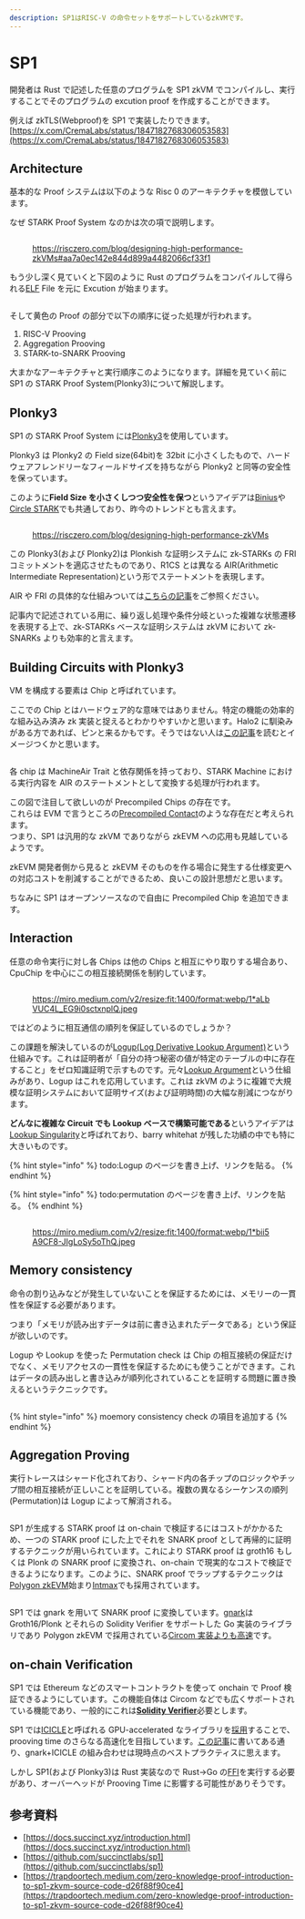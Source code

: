 ```yaml
---
description: SP1はRISC-V の命令セットをサポートしているzkVMです。
---
```


# SP1

開発者は Rust で記述した任意のプログラムを SP1 zkVM でコンパイルし、実行することでそのプログラムの excution proof を作成することができます。

例えば zkTLS(Webproof)を SP1 で実装したりできます。[https://x.com/CremaLabs/status/1847182768306053583](https://x.com/CremaLabs/status/1847182768306053583)

## Architecture

基本的な Proof システムは以下のような Risc 0 のアーキテクチャを模倣しています。

なぜ STARK Proof System なのかは次の項で説明します。

<figure><img src="../../.gitbook/assets/image (2).png" alt=""><figcaption><p><a href="https://risczero.com/blog/designing-high-performance-zkVMs#aa7a0ec142e844d899a4482066cf33f1">https://risczero.com/blog/designing-high-performance-zkVMs#aa7a0ec142e844d899a4482066cf33f1</a></p></figcaption></figure>

もう少し深く見ていくと下図のように Rust のプログラムをコンパイルして得られる[ELF](https://ja.wikipedia.org/wiki/Executable_and_Linkable_Format) File を元に Excution が始まります。

<figure><img src="../../.gitbook/assets/image (4).png" alt=""><figcaption></figcaption></figure>

そして黄色の Proof の部分で以下の順序に従った処理が行われます。

1. RISC-V Prooving
2. Aggregation Prooving
3. STARK-to-SNARK Prooving

大まかなアーキテクチャと実行順序このようになります。詳細を見ていく前に SP1 の STARK Proof System(Plonky3)について解説します。

## Plonky3

SP1 の STARK Proof System には[Plonky3](https://github.com/Plonky3/Plonky3)を使用しています。

Plonky3 は Plonky2 の Field size(64bit)を 32bit に小さくしたもので、ハードウェアフレンドリーなフィールドサイズを持ちながら Plonky2 と同等の安全性を保っています。

このように**Field Size を小さくしつつ安全性を保つ**というアイデアは[Binius](https://vitalik.eth.limo/general/2024/04/29/binius.html)や[Circle STARK](https://vitalik.eth.limo/general/2024/07/23/circlestarks.html)でも共通しており、昨今のトレンドとも言えます。

<figure><img src="../../.gitbook/assets/image.png" alt=""><figcaption><p><a href="https://risczero.com/blog/designing-high-performance-zkVMs">https://risczero.com/blog/designing-high-performance-zkVMs</a></p></figcaption></figure>

この Plonky3(および Plonky2)は Plonkish な証明システムに zk-STARKs の FRI コミットメントを適応させたものであり、R1CS とは異なる AIR(Arithmetic Intermediate Representation)という形でステートメントを表現します。

AIR や FRI の具体的な仕組みついては[こちらの記事](https://zenn.dev/qope/articles/8d60f77e3a7630#stark%E3%81%A8%E3%81%AF)をご参照ください。

記事内で記述されている用に、繰り返し処理や条件分岐といった複雑な状態遷移を表現する上で、zk-STARKs ベースな証明システムは zkVM において zk-SNARKs よりも効率的と言えます。

## Building Circuits with Plonky3 <a href="#id-2175" id="id-2175"></a>

VM を構成する要素は Chip と呼ばれています。

ここでの Chip とはハードウェア的な意味ではありません。特定の機能の効率的な組み込み済み zk 実装と捉えるとわかりやすいかと思います。Halo2 に馴染みがある方であれば、ピンと来るかもです。そうではない人は[この記事](https://trapdoortech.medium.com/zero-knowledge-proof-a-guide-to-halo2-source-code-9be0cf792f18)を読むとイメージつくかと思います。

<figure><img src="../../.gitbook/assets/image (1) (1).png" alt=""><figcaption></figcaption></figure>

各 chip は MachineAir Trait と依存関係を持っており、STARK Machine における実行内容を AIR のステートメントとして変換する処理が行われます。

この図で注目して欲しいのが Precompiled Chips の存在です。\
これらは EVM で言うところの[Precompiled Contact](https://www.evm.codes/precompiled)のような存在だと考えられます。\
つまり、SP1 は汎用的な zkVM でありながら zkEVM への応用も見越しているようです。

zkEVM 開発者側から見ると zkEVM そのものを作る場合に発生する仕様変更への対応コストを削減することができるため、良いこの設計思想だと思います。

ちなみに SP1 はオープンソースなので自由に Precompiled Chip を追加できます。

## Interaction <a href="#id-7432" id="id-7432"></a>

任意の命令実行に対し各 Chips は他の Chips と相互にやり取りする場合あり、CpuChip を中心にこの相互接続関係を制約しています。

<figure><img src="../../.gitbook/assets/image (3).png" alt=""><figcaption><p><a href="https://miro.medium.com/v2/resize:fit:1400/format:webp/1*aLbVUC4L_EG9i0sctxnplQ.jpeg">https://miro.medium.com/v2/resize:fit:1400/format:webp/1*aLbVUC4L_EG9i0sctxnplQ.jpeg</a></p></figcaption></figure>

ではどのように相互通信の順列を保証しているのでしょうか？

この課題を解決しているのが[Logup(Log Derivative Lookup Argument)](https://eprint.iacr.org/2022/1530.pdf)という仕組みです。これは証明者が「自分の持つ秘密の値が特定のテーブルの中に存在すること」をゼロ知識証明で示すものです。元々[Lookup Argument](https://eprint.iacr.org/2023/1518)という仕組みがあり、Logup はこれを応用しています。これは zkVM のように複雑で大規模な証明システムにおいて証明サイズ(および証明時間)の大幅な削減につながります。

**どんなに複雑な Circuit でも Lookup ベースで構築可能である**というアイデアは[Lookup Singularity](https://zkresear.ch/t/lookup-singularity/65)と呼ばれており、barry whitehat が残した功績の中でも特に大きいものです。

{% hint style="info" %}
todo:Logup のページを書き上げ、リンクを貼る。
{% endhint %}

{% hint style="info" %}
todo:permutation のページを書き上げ、リンクを貼る。
{% endhint %}

<figure><img src="../../.gitbook/assets/image (1).png" alt=""><figcaption><p><a href="https://miro.medium.com/v2/resize:fit:1400/format:webp/1*bii5A9CF8-JIgLoSy5oThQ.jpeg">https://miro.medium.com/v2/resize:fit:1400/format:webp/1*bii5A9CF8-JIgLoSy5oThQ.jpeg</a></p></figcaption></figure>

## Memory consistency <a href="#id-49df" id="id-49df"></a>

命令の割り込みなどが発生していないことを保証するためには、メモリーの一貫性を保証する必要があります。

つまり「メモリが読み出すデータは前に書き込まれたデータである」という保証が欲しいのです。

Logup や Lookup を使った Permutation check は Chip の相互接続の保証だけでなく、メモリアクセスの一貫性を保証するためにも使うことができます。これはデータの読み出しと書き込みが順列化されていることを証明する問題に置き換えるというテクニックです。

<figure><img src="../../.gitbook/assets/image (7).png" alt=""><figcaption></figcaption></figure>

{% hint style="info" %}
moemory consistency check の項目を追加する
{% endhint %}

## Aggregation Proving

実行トレースはシャード化されており、シャード内の各チップのロジックやチップ間の相互接続が正しいことを証明している。複数の異なるシーケンスの順列(Permutation)は Logup によって解消される。

<figure><img src="../../.gitbook/assets/image (5).png" alt=""><figcaption></figcaption></figure>

SP1 が生成する STARK proof は on-chain で検証するにはコストがかかるため、一つの STARK proof にした上でそれを SNARK proof として再帰的に証明するテクニックが用いられています。これにより STARK proof は groth16 もしくは Plonk の SNARK proof に変換され、on-chain で現実的なコストで検証できるようになります。このように、SNARK proof でラップするテクニックは[Polygon zkEVM](https://docs.polygon.technology/zkEVM/concepts/circom-intro-brief/#what-is-circom)始まり[Intmax](https://github.com/InternetMaximalism/intmax2-mining/blob/main/gnark-server/README.md?plain=1#L3)でも採用されています。

<figure><img src="../../.gitbook/assets/image (6).png" alt=""><figcaption></figcaption></figure>

SP1 では gnark を用いて SNARK proof に変換しています。[gnark](https://github.com/Consensys/gnark)は Groth16/Plonk とそれらの Solidity Verifier をサポートした Go 実装のライブラリであり Polygon zkEVM で採用されている[Circom 実装よりも高速](https://docs.gnark.consensys.io/overview#whats-gnark)です。

## **on-chain Verification**

SP1 では Ethereum などのスマートコントラクトを使って onchain で Proof 検証できるようにしています。この機能自体は Circom などでも広くサポートされている機能であり、一般的にこれは[**Solidity Verifier**](https://docs.succinct.xyz/onchain-verification/solidity-sdk.html)必要とします。

SP1 では[ICICLE](https://github.com/ingonyama-zk/icicle)と呼ばれる GPU-accelerated なライブラリを[採用](https://github.com/succinctlabs/sp1/blob/dev/crates/recursion/gnark-ffi/go/go.mod#L18)することで、prooving time のさらなる高速化を目指しています。[この記事](https://medium.com/@ingonyama/user-guide-zk-acceleration-of-gnark-using-icicle-381f4efd13e4)に書いてある通り、gnark+ICICLE の組み合わせは現時点のベストプラクティスに思えます。

しかし SP1(および Plonky3)は Rust 実装なので Rust->Go の[FFI](https://ja.wikipedia.org/wiki/Foreign_function_interface)を実行する必要があり、オーバーヘッドが Prooving Time に影響する可能性がありそうです。

## 参考資料

- [https://docs.succinct.xyz/introduction.html](https://docs.succinct.xyz/introduction.html)
- [https://github.com/succinctlabs/sp1](https://github.com/succinctlabs/sp1)
- [https://trapdoortech.medium.com/zero-knowledge-proof-introduction-to-sp1-zkvm-source-code-d26f88f90ce4](https://trapdoortech.medium.com/zero-knowledge-proof-introduction-to-sp1-zkvm-source-code-d26f88f90ce4)

